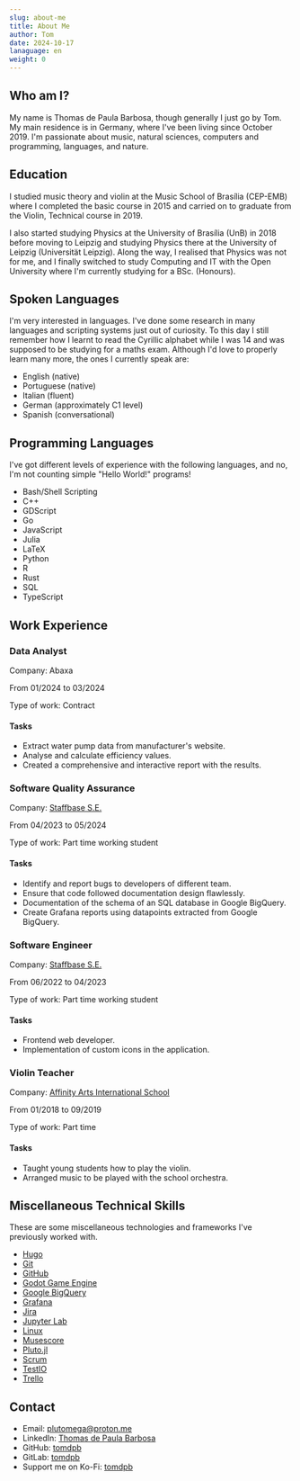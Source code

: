 ```yaml
---
slug: about-me
title: About Me
author: Tom
date: 2024-10-17
lanaguage: en
weight: 0
---
```


## Who am I?

My name is Thomas de Paula Barbosa, though generally I just go by Tom. My main residence is in Germany, where I've been living since October 2019.
I'm passionate about music, natural sciences, computers and programming, languages, and nature.

## Education

I studied music theory and violin at the Music School of Brasília (CEP-EMB) where I completed the basic course in 2015 and carried on to graduate from the Violin, Technical course in 2019.

I also started studying Physics at the University of Brasília (UnB) in 2018 before moving to Leipzig and studying Physics there at the University of Leipzig (Universität Leipzig). Along the way, I realised that Physics was not for me, and I finally switched to study Computing and IT with the Open University where I'm currently studying for a BSc. (Honours).

## Spoken Languages

I'm very interested in languages. I've done some research in many languages and scripting systems just out of curiosity. To this day I still remember how I learnt to read the Cyrillic alphabet while I was 14 and was supposed to be studying for a maths exam. Although I'd love to properly learn many more, the ones I currently speak are:

- English (native)
- Portuguese (native)
- Italian (fluent)
- German (approximately C1 level)
- Spanish (conversational)

## Programming Languages

I've got different levels of experience with the following languages, and no, I'm not counting simple "Hello World!" programs!

- Bash/Shell Scripting
- C++
- GDScript
- Go
- JavaScript
- Julia
- LaTeX
- Python
- R
- Rust
- SQL
- TypeScript

## Work Experience

### Data Analyst

Company: Abaxa

From 01/2024 to 03/2024

Type of work: Contract

#### Tasks

- Extract water pump data from manufacturer's website.
- Analyse and calculate efficiency values.
- Created a comprehensive and interactive report with the results.

### Software Quality Assurance

Company: [Staffbase S.E.](https://staffbase.com)

From 04/2023 to 05/2024

Type of work: Part time working student

#### Tasks

- Identify and report bugs to developers of different team.
- Ensure that code followed documentation design flawlessly.
- Documentation of the schema of an SQL database in Google BigQuery.
- Create Grafana reports using datapoints extracted from Google BigQuery.

### Software Engineer

Company: [Staffbase S.E.](https://staffbase.com)

From 06/2022 to 04/2023

Type of work: Part time working student

#### Tasks

- Frontend web developer.
- Implementation of custom icons in the application.

### Violin Teacher

Company: [Affinity Arts International School](https://www.affinityarts.com.br/)

From 01/2018 to 09/2019

Type of work: Part time

#### Tasks

- Taught young students how to play the violin.
- Arranged music to be played with the school orchestra.

## Miscellaneous Technical Skills

These are some miscellaneous technologies and frameworks I've previously worked with.

- [Hugo](https://gohugo.io)
- [Git](https://git-scm.com/)
- [GitHub](https://github.com/)
- [Godot Game Engine](https://godotengine.org/)
- [Google BigQuery](https://cloud.google.com/bigquery)
- [Grafana](https://grafana.com)
- [Jira](https://www.atlassian.com/software/jira)
- [Jupyter Lab](https://jupyter.org/)
- [Linux](https://www.linux.org/)
- [Musescore](https://musescore.org/)
- [Pluto.jl](https://plutojl.org/)
- [Scrum](https://www.scrum.org/)
- [TestIO](https://test.io/)
- [Trello](https://trello.com/)

## Contact

- Email: <plutomega@proton.me>
- LinkedIn: [Thomas de Paula Barbosa](https://linkedin.com/in/thomas-de-paula-barbosa-17302b243)
- GitHub: [tomdpb](https://github.com/tomdpb)
- GitLab: [tomdpb](https://gitlab.com/tomdpb)
- Support me on Ko-Fi: [tomdpb](https://ko-fi.com/tomdpb)
